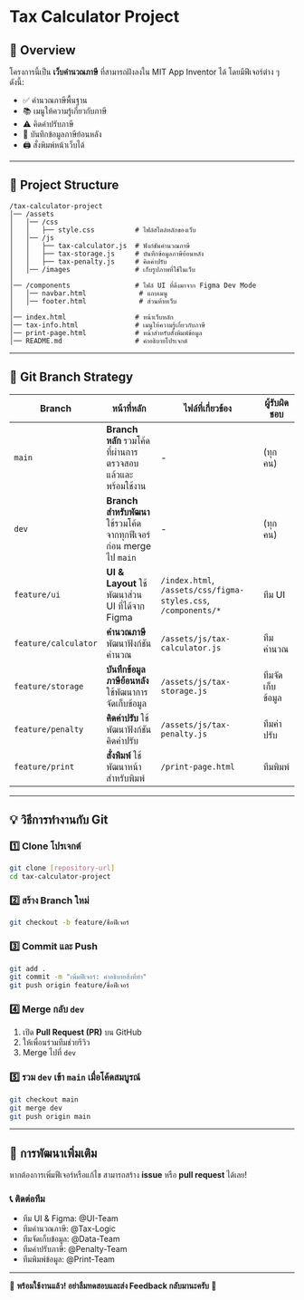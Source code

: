 # Tax Calculator Project

## 📌 Overview
โครงการนี้เป็น **เว็บคำนวณภาษี** ที่สามารถฝังลงใน MIT App Inventor ได้ โดยมีฟีเจอร์ต่าง ๆ ดังนี้:

- ✅ คำนวณภาษีพื้นฐาน
- 📚 เมนูให้ความรู้เกี่ยวกับภาษี
- ⚠️ คิดค่าปรับภาษี
- 💾 บันทึกข้อมูลภาษีย้อนหลัง
- 🖨️ สั่งพิมพ์หน้าเว็บได้

---

## 📂 Project Structure

```
/tax-calculator-project
│── /assets
│   │── /css
│   │   ├── style.css          # ไฟล์สไตล์หลักของเว็บ
│   │── /js
│   │   ├── tax-calculator.js  # ฟังก์ชันคำนวณภาษี
│   │   ├── tax-storage.js     # บันทึกข้อมูลภาษีย้อนหลัง
│   │   ├── tax-penalty.js     # คิดค่าปรับ
│   │── /images                # เก็บรูปภาพที่ใช้ในเว็บ
│
│── /components                # ไฟล์ UI ที่ดึงมาจาก Figma Dev Mode
│   │── navbar.html             # แถบเมนู
│   │── footer.html             # ส่วนท้ายเว็บ
│
│── index.html                 # หน้าเว็บหลัก
│── tax-info.html              # เมนูให้ความรู้เกี่ยวกับภาษี
│── print-page.html            # หน้าสำหรับสั่งพิมพ์ข้อมูล
│── README.md                  # คำอธิบายโปรเจกต์
```

---

## 🚀 Git Branch Strategy

| Branch | หน้าที่หลัก | ไฟล์ที่เกี่ยวข้อง | ผู้รับผิดชอบ |
|---------|-------------|-------------------|---------------|
| `main` | **Branch หลัก** รวมโค้ดที่ผ่านการตรวจสอบแล้วและพร้อมใช้งาน | - | (ทุกคน) |
| `dev` | **Branch สำหรับพัฒนา** ใช้รวมโค้ดจากทุกฟีเจอร์ก่อน merge ไป `main` | - | (ทุกคน) |
| `feature/ui` | **UI & Layout** ใช้พัฒนาส่วน UI ที่ได้จาก Figma | `/index.html`, `/assets/css/figma-styles.css`, `/components/*` | ทีม UI |
| `feature/calculator` | **คำนวณภาษี** พัฒนาฟังก์ชันคำนวณ | `/assets/js/tax-calculator.js` | ทีมคำนวณ |
| `feature/storage` | **บันทึกข้อมูลภาษีย้อนหลัง** ใช้พัฒนาการจัดเก็บข้อมูล | `/assets/js/tax-storage.js` | ทีมจัดเก็บข้อมูล |
| `feature/penalty` | **คิดค่าปรับ** ใช้พัฒนาฟังก์ชันคิดค่าปรับ | `/assets/js/tax-penalty.js` | ทีมค่าปรับ |
| `feature/print` | **สั่งพิมพ์** ใช้พัฒนาหน้าสำหรับพิมพ์ | `/print-page.html` | ทีมพิมพ์ |

---

## 💡 วิธีการทำงานกับ Git

### 1️⃣ Clone โปรเจกต์
```sh
git clone [repository-url]
cd tax-calculator-project
```

### 2️⃣ สร้าง Branch ใหม่
```sh
git checkout -b feature/ชื่อฟีเจอร์
```

### 3️⃣ Commit และ Push
```sh
git add .
git commit -m "เพิ่มฟีเจอร์: คำอธิบายสิ่งที่ทำ"
git push origin feature/ชื่อฟีเจอร์
```

### 4️⃣ Merge กลับ `dev`
1. เปิด **Pull Request (PR)** บน GitHub
2. ให้เพื่อนร่วมทีมช่วยรีวิว
3. Merge ไปที่ `dev`

### 5️⃣ รวม `dev` เข้า `main` เมื่อโค้ดสมบูรณ์
```sh
git checkout main
git merge dev
git push origin main
```

---

## 🔗 การพัฒนาเพิ่มเติม
หากต้องการเพิ่มฟีเจอร์หรือแก้ไข สามารถสร้าง **issue** หรือ **pull request** ได้เลย!

### 📞 ติดต่อทีม
- ทีม UI & Figma: @UI-Team
- ทีมคำนวณภาษี: @Tax-Logic
- ทีมจัดเก็บข้อมูล: @Data-Team
- ทีมค่าปรับภาษี: @Penalty-Team
- ทีมพิมพ์ข้อมูล: @Print-Team

---

🎯 **พร้อมใช้งานแล้ว! อย่าลืมทดสอบและส่ง Feedback กลับมานะครับ** 🚀
